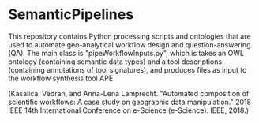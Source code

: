 # SemanticPipelines
This repository contains Python processing scripts and ontologies that are used to automate geo-analytical workflow design and question-answering (QA).
The main class is "pipeWorkflowInputs.py", which is takes an OWL ontology (containing semantic data types) and a tool descriptions (containing annotations of tool signatures), and produces files as input to the workflow synthesis tool APE 

(Kasalica, Vedran, and Anna-Lena Lamprecht. "Automated composition of scientific workflows: A case study on geographic data manipulation." 2018 IEEE 14th International Conference on e-Science (e-Science). IEEE, 2018.) 
